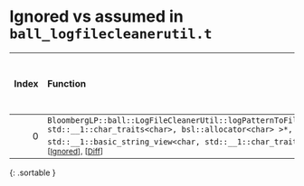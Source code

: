# Ignored vs assumed in `ball_logfilecleanerutil.t`

<script src="../sorttable.js"></script>

|   Index | Function                                                                                                                                                                                                                                                                                            |   Difference in number of lines |   Function size difference in bytes |   Number of lines in assumed build | Number of bytes in assumed build   |   Number of lines in ignored build | Number of bytes in ignored build   |
|--------:|:----------------------------------------------------------------------------------------------------------------------------------------------------------------------------------------------------------------------------------------------------------------------------------------------------|--------------------------------:|------------------------------------:|-----------------------------------:|:-----------------------------------|-----------------------------------:|:-----------------------------------|
|       0 | `BloombergLP::ball::LogFileCleanerUtil::logPatternToFilePattern(bsl::basic_string<char, std::__1::char_traits<char>, bsl::allocator<char> >*, std::__1::basic_string_view<char, std::__1::char_traits<char> > const&)` <sup>\[[Assumed](0-assume)\], \[[Ignored](0-none)\], \[[Diff](0.diff.html)\] |                              -7 |                                 -16 |                                432 | 4,274,848                          |                                448 | 4,275,072                          |
{: .sortable }
